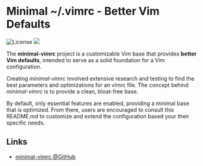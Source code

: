 # Minimal ~/.vimrc - Better Vim Defaults
![License](https://img.shields.io/github/license/jamescherti/be-quiet.el)
![](https://raw.githubusercontent.com/jamescherti/minimal-vimrc/main/.images/made-for-gnu-emacs.svg)

The **minimal-vimrc** project is a customizable Vim base that provides **better Vim defaults**, intended to serve as a solid foundation for a Vim configuration.

Creating *minimal-vimrc* involved extensive research and testing to find the best parameters and optimizations for an vimrc file. The concept behind *minimal-vimrc* is to provide a clean, bloat-free base.

By default, only essential features are enabled, providing a minimal base that is optimized. From there, users are encouraged to consult this README.md to customize and extend the configuration based your their specific needs.

## Links

- [minimal-vimrc @GitHub](https://github.com/jamescherti/minimal-vimrc)
